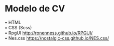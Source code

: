 # Modelo de CV  
• HTML  
• CSS (Scss)  
• RpgUI http://ronenness.github.io/RPGUI/  
• Nes.css https://nostalgic-css.github.io/NES.css/  
